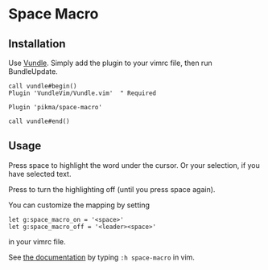 # Space Macro

## Installation

Use [Vundle](https://github.com/VundleVim/Vundle.vim). Simply add the plugin to
your vimrc file, then run BundleUpdate.

```vim
call vundle#begin()
Plugin 'VundleVim/Vundle.vim'  " Required

Plugin 'pikma/space-macro'

call vundle#end()
```

## Usage

Press space to highlight the word under the cursor. Or your selection, if you
have selected text.

Press <leader><space> to turn the highlighting off (until you press space
again).

You can customize the mapping by setting

```vim
let g:space_macro_on = '<space>'
let g:space_macro_off = '<leader><space>'
```
in your vimrc file.

See [the documentation](doc/space_macro.txt) by typing `:h space-macro` in vim.
